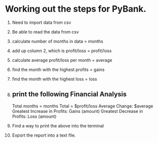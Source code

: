 # Working out the steps for PyBank.


1. Need to import data from csv

2. Be able to read the data from csv

3. calculate number of months in data = months

4. add up column 2, which is profit/loss = profit/loss

5. calculate average profit/loss per month = average

6. find the month with the highest profits = gains

7. find the month with the highest loss = loss

8. print the following
    Financial Analysis
    ----------------------------------------------------------
    Total months = months
    Total = $profit/loss
    Average Change: $average
    Greatest Increase in Profits: Gains (amount)
    Greatest Decrease in Profits: Loss (amount)

9. Find a way to print the above into the terminal

10. Export the report into a text file. 